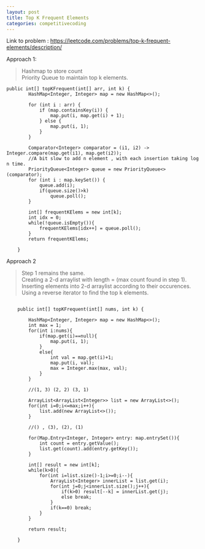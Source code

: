 ```yaml
---
layout: post
title: Top K Frequent Elements
categories: competitivecoding
---
```


Link to problem : https://leetcode.com/problems/top-k-frequent-elements/description/

Approach 1:

> Hashmap to store count <br>
> Priority Queue to maintain top k elements. 

```
public int[] topKFrequent(int[] arr, int k) {
        HashMap<Integer, Integer> map = new HashMap<>();

        for (int i : arr) {
            if (map.containsKey(i)) {
                map.put(i, map.get(i) + 1);
            } else {
                map.put(i, 1);
            }
        }
        
        Comparator<Integer> comparator = (i1, i2) -> Integer.compare(map.get(i1), map.get(i2));
        //A bit slow to add n element , with each insertion taking log n time.
        PriorityQueue<Integer> queue = new PriorityQueue<>(comparator);
        for (int i : map.keySet()) {
            queue.add(i);
            if(queue.size()>k)
                queue.poll();
        }
        
        int[] frequentKElems = new int[k];
        int idx = 0;
        while(!queue.isEmpty()){
            frequentKElems[idx++] = queue.poll();
        }
        return frequentKElems;
        
    }

```

Approach 2
> Step 1 remains the same.<br>
> Creating a 2-d arraylist with length = (max count found in step 1).<br>
> Inserting elements into 2-d arraylist according to their occurences. <br>
> Using a reverse iterator to find the top k elements.<br>


```

    public int[] topKFrequent(int[] nums, int k) {

        HashMap<Integer, Integer> map = new HashMap<>();
        int max = 1;
        for(int i:nums){
            if(map.get(i)==null){
                map.put(i, 1);
            }
            else{
                int val = map.get(i)+1;
                map.put(i, val);
                max = Integer.max(max, val);
            }
        }
    
        //(1, 3) (2, 2) (3, 1)

        ArrayList<ArrayList<Integer>> list = new ArrayList<>();
        for(int i=0;i<=max;i++){
            list.add(new ArrayList<>());
        }
        
        //() , (3), (2), (1)

        for(Map.Entry<Integer, Integer> entry: map.entrySet()){
            int count = entry.getValue();
            list.get(count).add(entry.getKey());
        }

        int[] result = new int[k];
        while(k>0){
            for(int i=list.size()-1;i>=0;i--){
                ArrayList<Integer> innerList = list.get(i);
                for(int j=0;j<innerList.size();j++){
                    if(k>0) result[--k] = innerList.get(j);
                    else break;
                }
                if(k==0) break;
            }
        }

        return result;

    }
```
